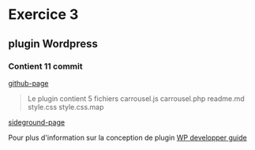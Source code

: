 # Exercice 3 
## plugin Wordpress
### Contient 11 commit

[github-page](https://github.com/laetiJSTE/31w-extension-tp1)
>Le plugin contient 5 fichiers
carrousel.js
carrousel.php
readme.md
style.css
style.css.map

[sideground-page](http://eddym96.sg-host.com/description-du-cours-582-1m1-creation-video/)

Pour plus d'information sur la conception de plugin
[WP developper guide](https://developper.wordpress.org/plugins)
